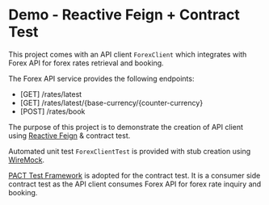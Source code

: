 # Demo - Reactive Feign + Contract Test


This project comes with an API client `ForexClient` which integrates with Forex API for forex rates retrieval and booking.

The Forex API service provides the following endpoints:

- [GET] /rates/latest
- [GET] /rates/latest/{base-currency/{counter-currency}
- [POST] /rates/book

The purpose of this project is to demonstrate the creation of API client using [Reactive Feign](https://github.com/Playtika/feign-reactive) & contract test.

Automated unit test `ForexClientTest` is provided with stub creation using [WireMock](http://wiremock.org/).

[PACT Test Framework](https://docs.pact.io/) is adopted for the contract test. It is a consumer side contract test as the API client consumes Forex API for forex rate inquiry and booking.